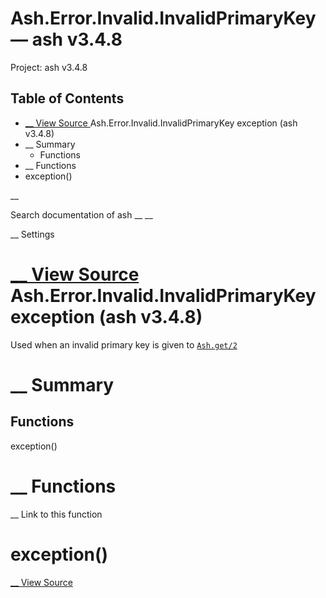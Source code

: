 # Ash.Error.Invalid.InvalidPrimaryKey — ash v3.4.8

Project: ash v3.4.8

## Table of Contents

- [ __ View Source ](external_link) Ash.Error.Invalid.InvalidPrimaryKey exception (ash v3.4.8)
- __ Summary
  - Functions
- __ Functions
- exception()

__

Search documentation of ash __ __

__ Settings

#  [ __ View Source ](external_link) Ash.Error.Invalid.InvalidPrimaryKey exception (ash v3.4.8)

Used when an invalid primary key is given to [`Ash.get/2`](external_link)

#  __ Summary

##  Functions

exception()

#  __ Functions

__ Link to this function

# exception()

[ __ View Source ](external_link)
